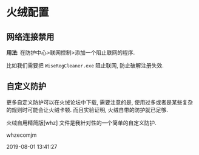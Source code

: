 # 火绒配置

## 网络连接禁用

**用法**: 在防护中心>联网控制>添加一个阻止联网的程序.

比如我们需要把 `WiseRegCleaner.exe` 阻止联网, 防止破解注册失效. 



## 自定义防护

更多自定义防护可以在火绒论坛中下载, 需要注意的是, 使用过多或者是某些复杂的规则时可能会让火绒卡顿. 而且实验证明, 火绒自带的防护就已足够.

火绒自用精简版[whz] 文件是我针对性的一个简单的自定义防护.





whzecomjm 

2019-08-01 13:41:27

